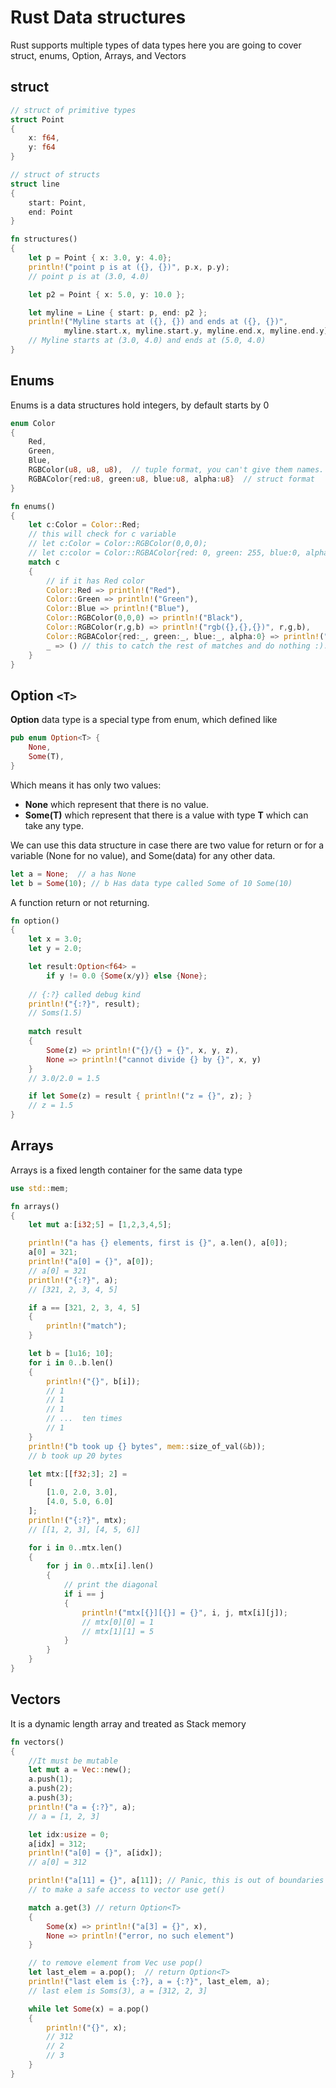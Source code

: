 # Rust Data structures
Rust supports multiple types of data types here you are going to cover struct, enums, Option, Arrays, and Vectors

## struct

``` rust
// struct of primitive types
struct Point
{
    x: f64,
    y: f64
}

// struct of structs
struct line
{
    start: Point,
    end: Point
}

fn structures()
{
    let p = Point { x: 3.0, y: 4.0};
    println!("point p is at ({}, {})", p.x, p.y);
    // point p is at (3.0, 4.0)

    let p2 = Point { x: 5.0, y: 10.0 };

    let myline = Line { start: p, end: p2 };
    println!("Myline starts at ({}, {}) and ends at ({}, {})",
            myline.start.x, myline.start.y, myline.end.x, myline.end.y);
    // Myline starts at (3.0, 4.0) and ends at (5.0, 4.0)
}
```

## Enums
Enums is a data structures hold integers, by default starts by 0
```rust
enum Color
{
    Red,
    Green,
    Blue,
    RGBColor(u8, u8, u8),  // tuple format, you can't give them names.
    RGBAColor{red:u8, green:u8, blue:u8, alpha:u8}  // struct format
}

fn enums()
{
    let c:Color = Color::Red;
    // this will check for c variable
    // let c:Color = Color::RGBColor(0,0,0);
    // let c:color = Color::RGBAColor{red: 0, green: 255, blue:0, alpha:255};
    match c
    {
        // if it has Red color
        Color::Red => println!("Red"),
        Color::Green => println!("Green"),
        Color::Blue => println!("Blue"),
        Color::RGBColor(0,0,0) => println!("Black"),
        Color::RGBColor(r,g,b) => println!("rgb({},{},{})", r,g,b),
        Color::RGBAColor{red:_, green:_, blue:_, alpha:0} => println!("black"),
        _ => () // this to catch the rest of matches and do nothing :).
    }
}
```

## Option `<T>`
**Option** data type is a special type from enum, which defined like
``` rust
pub enum Option<T> {
    None,
    Some(T),
}
```
Which means it has only two values:
- **None** which represent that there is no value.
- **Some(T)** which represent that there is a value with type **T** which can take any type.

We can use this data structure in case there are two value for return or for a variable (None for no value), and Some(data) for any other data.
```rust
let a = None;  // a has None
let b = Some(10); // b Has data type called Some of 10 Some(10)
```
A function return or not returning.
```rust
fn option()
{
    let x = 3.0;
    let y = 2.0;

    let result:Option<f64> = 
        if y != 0.0 {Some(x/y)} else {None};
    
    // {:?} called debug kind
    println!("{:?}", result);
    // Soms(1.5)
    
    match result
    {
        Some(z) => println!("{}/{} = {}", x, y, z),
        None => println!("cannot divide {} by {}", x, y)
    }
    // 3.0/2.0 = 1.5

    if let Some(z) = result { println!("z = {}", z); }
    // z = 1.5
}
```

## Arrays
Arrays is a fixed length container for the same data type

```rust
use std::mem;

fn arrays()
{
    let mut a:[i32;5] = [1,2,3,4,5];

    println!("a has {} elements, first is {}", a.len(), a[0]);
    a[0] = 321;
    println!("a[0] = {}", a[0]);
    // a[0] = 321
    println!("{:?}", a);
    // [321, 2, 3, 4, 5]

    if a == [321, 2, 3, 4, 5]
    {
        println!("match");
    }

    let b = [1u16; 10]; 
    for i in 0..b.len()
    {
        println!("{}", b[i]);
        // 1
        // 1
        // 1
        // ...  ten times
        // 1
    }
    println!("b took up {} bytes", mem::size_of_val(&b));
    // b took up 20 bytes

    let mtx:[[f32;3]; 2] = 
    [
        [1.0, 2.0, 3.0],
        [4.0, 5.0, 6.0]
    ];
    println!("{:?}", mtx);
    // [[1, 2, 3], [4, 5, 6]]

    for i in 0..mtx.len()
    {
        for j in 0..mtx[i].len()
        {
            // print the diagonal
            if i == j
            {
                println!("mtx[{}][{}] = {}", i, j, mtx[i][j]);
                // mtx[0][0] = 1
                // mtx[1][1] = 5
            }
        }
    }
}
```

## Vectors
It is a dynamic length array and treated as Stack memory

```rust
fn vectors()
{
    //It must be mutable
    let mut a = Vec::new();
    a.push(1);
    a.push(2);
    a.push(3);
    println!("a = {:?}", a);
    // a = [1, 2, 3]

    let idx:usize = 0;
    a[idx] = 312;
    println!("a[0] = {}", a[idx]);
    // a[0] = 312

    println!("a[11] = {}", a[11]); // Panic, this is out of boundaries
    // to make a safe access to vector use get()

    match a.get(3) // return Option<T>
    {
        Some(x) => println!("a[3] = {}", x),
        None => println!("error, no such element")
    }

    // to remove element from Vec use pop()
    let last_elem = a.pop();  // return Option<T>
    println!("last elem is {:?}, a = {:?}", last_elem, a);
    // last elem is Soms(3), a = [312, 2, 3]

    while let Some(x) = a.pop()
    {
        println!("{}", x);
        // 312
        // 2
        // 3
    }
}
```


